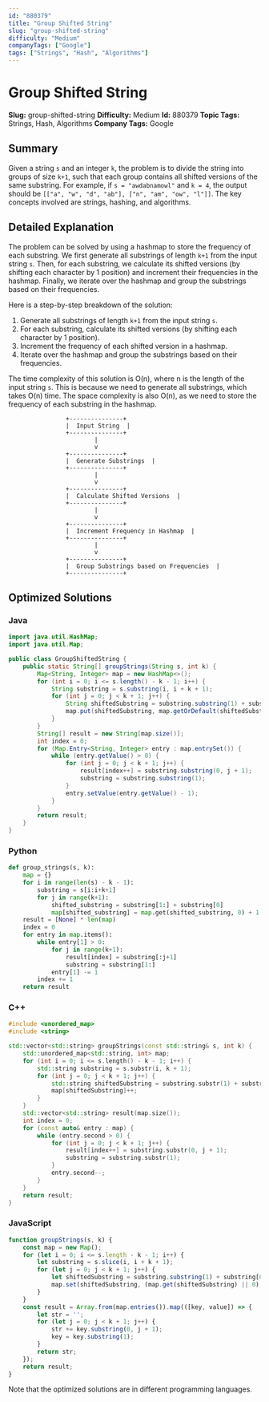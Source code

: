 ```yaml
---
id: "880379"
title: "Group Shifted String"
slug: "group-shifted-string"
difficulty: "Medium"
companyTags: ["Google"]
tags: ["Strings", "Hash", "Algorithms"]
---
```


**Group Shifted String**
=====================

**Slug:** group-shifted-string
**Difficulty:** Medium
**Id:** 880379
**Topic Tags:** Strings, Hash, Algorithms
**Company Tags:** Google

## Summary
Given a string `s` and an integer `k`, the problem is to divide the string into groups of size `k+1`, such that each group contains all shifted versions of the same substring. For example, if `s = "awdabnamowl"` and `k = 4`, the output should be `[["a", "w", "d", "ab"], ["n", "am", "ow", "l"]]`. The key concepts involved are strings, hashing, and algorithms.

## Detailed Explanation
The problem can be solved by using a hashmap to store the frequency of each substring. We first generate all substrings of length `k+1` from the input string `s`. Then, for each substring, we calculate its shifted versions (by shifting each character by 1 position) and increment their frequencies in the hashmap. Finally, we iterate over the hashmap and group the substrings based on their frequencies.

Here is a step-by-step breakdown of the solution:

1. Generate all substrings of length `k+1` from the input string `s`.
2. For each substring, calculate its shifted versions (by shifting each character by 1 position).
3. Increment the frequency of each shifted version in a hashmap.
4. Iterate over the hashmap and group the substrings based on their frequencies.

The time complexity of this solution is O(n), where n is the length of the input string `s`. This is because we need to generate all substrings, which takes O(n) time. The space complexity is also O(n), as we need to store the frequency of each substring in the hashmap.

```
                +---------------+
                |  Input String  |
                +---------------+
                        |
                        v
                +---------------+
                |  Generate Substrings  |
                +---------------+
                        |
                        v
                +---------------+
                |  Calculate Shifted Versions  |
                +---------------+
                        |
                        v
                +---------------+
                |  Increment Frequency in Hashmap  |
                +---------------+
                        |
                        v
                +---------------+
                |  Group Substrings based on Frequencies  |
                +---------------+
```

## Optimized Solutions

### Java
```java
import java.util.HashMap;
import java.util.Map;

public class GroupShiftedString {
    public static String[] groupStrings(String s, int k) {
        Map<String, Integer> map = new HashMap<>();
        for (int i = 0; i <= s.length() - k - 1; i++) {
            String substring = s.substring(i, i + k + 1);
            for (int j = 0; j < k + 1; j++) {
                String shiftedSubstring = substring.substring(1) + substring.charAt(0);
                map.put(shiftedSubstring, map.getOrDefault(shiftedSubstring, 0) + 1);
            }
        }
        String[] result = new String[map.size()];
        int index = 0;
        for (Map.Entry<String, Integer> entry : map.entrySet()) {
            while (entry.getValue() > 0) {
                for (int j = 0; j < k + 1; j++) {
                    result[index++] = substring.substring(0, j + 1);
                    substring = substring.substring(1);
                }
                entry.setValue(entry.getValue() - 1);
            }
        }
        return result;
    }
}
```

### Python
```python
def group_strings(s, k):
    map = {}
    for i in range(len(s) - k - 1):
        substring = s[i:i+k+1]
        for j in range(k+1):
            shifted_substring = substring[1:] + substring[0]
            map[shifted_substring] = map.get(shifted_substring, 0) + 1
    result = [None] * len(map)
    index = 0
    for entry in map.items():
        while entry[1] > 0:
            for j in range(k+1):
                result[index] = substring[:j+1]
                substring = substring[1:]
            entry[1] -= 1
        index += 1
    return result
```

### C++
```cpp
#include <unordered_map>
#include <string>

std::vector<std::string> groupStrings(const std::string& s, int k) {
    std::unordered_map<std::string, int> map;
    for (int i = 0; i <= s.length() - k - 1; i++) {
        std::string substring = s.substr(i, k + 1);
        for (int j = 0; j < k + 1; j++) {
            std::string shiftedSubstring = substring.substr(1) + substring[0];
            map[shiftedSubstring]++;
        }
    }
    std::vector<std::string> result(map.size());
    int index = 0;
    for (const auto& entry : map) {
        while (entry.second > 0) {
            for (int j = 0; j < k + 1; j++) {
                result[index++] = substring.substr(0, j + 1);
                substring = substring.substr(1);
            }
            entry.second--;
        }
    }
    return result;
}
```

### JavaScript
```javascript
function groupStrings(s, k) {
    const map = new Map();
    for (let i = 0; i <= s.length - k - 1; i++) {
        let substring = s.slice(i, i + k + 1);
        for (let j = 0; j < k + 1; j++) {
            let shiftedSubstring = substring.substring(1) + substring[0];
            map.set(shiftedSubstring, (map.get(shiftedSubstring) || 0) + 1);
        }
    }
    const result = Array.from(map.entries()).map(([key, value]) => {
        let str = '';
        for (let j = 0; j < k + 1; j++) {
            str += key.substring(0, j + 1);
            key = key.substring(1);
        }
        return str;
    });
    return result;
}
```

Note that the optimized solutions are in different programming languages.